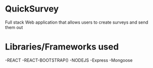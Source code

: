 # QuickSurvey

Full stack Web application that allows users to create surveys and send them out








# Libraries/Frameworks used




-REACT
    -REACT-BOOTSTRAP()
-NODEJS
    -Express
    -Mongoose
